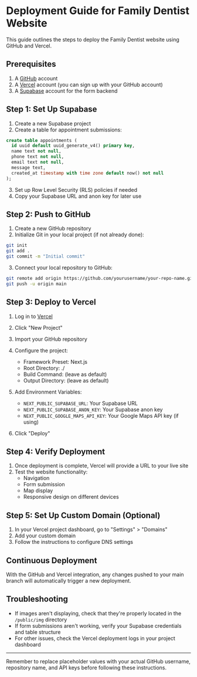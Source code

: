 # Deployment Guide for Family Dentist Website

This guide outlines the steps to deploy the Family Dentist website using GitHub and Vercel.

## Prerequisites

1. A [GitHub](https://github.com) account
2. A [Vercel](https://vercel.com) account (you can sign up with your GitHub account)
3. A [Supabase](https://supabase.com) account for the form backend

## Step 1: Set Up Supabase

1. Create a new Supabase project
2. Create a table for appointment submissions:

```sql
create table appointments (
  id uuid default uuid_generate_v4() primary key,
  name text not null,
  phone text not null,
  email text not null,
  message text,
  created_at timestamp with time zone default now() not null
);
```

3. Set up Row Level Security (RLS) policies if needed
4. Copy your Supabase URL and anon key for later use

## Step 2: Push to GitHub

1. Create a new GitHub repository
2. Initialize Git in your local project (if not already done):

```bash
git init
git add .
git commit -m "Initial commit"
```

3. Connect your local repository to GitHub:

```bash
git remote add origin https://github.com/yourusername/your-repo-name.git
git push -u origin main
```

## Step 3: Deploy to Vercel

1. Log in to [Vercel](https://vercel.com)
2. Click "New Project"
3. Import your GitHub repository
4. Configure the project:
   - Framework Preset: Next.js
   - Root Directory: ./
   - Build Command: (leave as default)
   - Output Directory: (leave as default)
   
5. Add Environment Variables:
   - `NEXT_PUBLIC_SUPABASE_URL`: Your Supabase URL
   - `NEXT_PUBLIC_SUPABASE_ANON_KEY`: Your Supabase anon key
   - `NEXT_PUBLIC_GOOGLE_MAPS_API_KEY`: Your Google Maps API key (if using)

6. Click "Deploy"

## Step 4: Verify Deployment

1. Once deployment is complete, Vercel will provide a URL to your live site
2. Test the website functionality:
   - Navigation
   - Form submission
   - Map display
   - Responsive design on different devices

## Step 5: Set Up Custom Domain (Optional)

1. In your Vercel project dashboard, go to "Settings" > "Domains"
2. Add your custom domain
3. Follow the instructions to configure DNS settings

## Continuous Deployment

With the GitHub and Vercel integration, any changes pushed to your main branch will automatically trigger a new deployment.

## Troubleshooting

- If images aren't displaying, check that they're properly located in the `/public/img` directory
- If form submissions aren't working, verify your Supabase credentials and table structure
- For other issues, check the Vercel deployment logs in your project dashboard

---

Remember to replace placeholder values with your actual GitHub username, repository name, and API keys before following these instructions.
